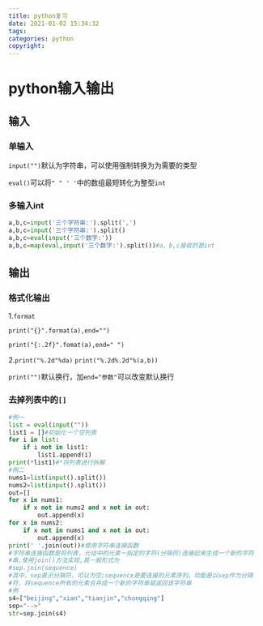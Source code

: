 ```yaml
---
title: python复习
date: 2021-01-02 15:34:32
tags:
categories: python
copyright: 
---
```


# python输入输出

## 输入

### 单输入 

`input("")`默认为字符串，可以使用强制转换为为需要的类型

`eval()`可以将`" " ' '`中的数组最短转化为整型`int`

### 多输入int

```python
a,b,c=input('三个字符串:').split(',')
a,b,c=input('三个字符串:').split()
a,b,c=eval(input('三个数字:'))
a,b,c=map(eval,input('三个数字:').split())#a，b,c接收的是int
```



## 输出

### 格式化输出

1.`format`

`print("{}".format(a),end="")`

`print("{:.2f}".fomat(a),end=" ")`

2.`print("%.2d"%da)`   `print("%.2d%.2d"%(a,b))`

`print("")`默认换行，加`end="参数"`可以改变默认换行

### 去掉列表中的`[]` 

```python
#例一
list = eval(input(""))
list1 = []#初始化一个空列表
for i in list:
    if i not in list1:
        list1.append(i)
print(*list1)#*将列表进行拆解
#例二
nums1=list(input().split())
nums2=list(input().split())
out=[]
for x in nums1:
    if x not in nums2 and x not in out:
        out.append(x)
for x in nums2:
    if x not in nums1 and x not in out:  
        out.append(x)   
print(' '.join(out))#使用字符串连接函数
#字符串连接函数是将列表，元组中的元素一指定的字符(分隔符)连接起来生成一个新的字符
#串,使用join()方法实现,其一般形式为
#sep.join(sequence)
#其中，sep表示分隔符，可以为空;sequence是要连接的元素序列。功能是以sep作为分隔
#符，将sequence所有的元素合并成一个新的字符串斌返回该字符串
#例
s4=["beijing","xian","tianjin","chongqing"]
sep="-->"
str=sep.join(s4)
```



